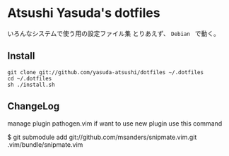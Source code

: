# Atsushi Yasuda's dotfiles

いろんなシステムで使う用の設定ファイル集
とりあえず、 `Debian ` で動く。

## Install

```terminal
git clone git://github.com/yasuda-atsushi/dotfiles ~/.dotfiles
cd ~/.dotfiles
sh ./install.sh
```

## ChangeLog

manage plugin pathogen.vim
if want to use new plugin
use this command

$ git submodule add git://github.com/msanders/snipmate.vim.git .vim/bundle/snipmate.vim 
